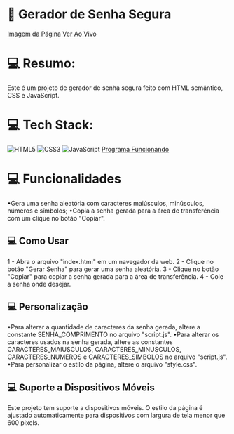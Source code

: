 # 💫 Gerador de Senha Segura
[Imagem da Página](imagem.png)
[Ver Ao Vivo](http://geradordesenha.gustavomarcialis.epizy.com/?i=1)

# 💻 Resumo:
Este é um projeto de gerador de senha segura feito com HTML semântico, CSS e JavaScript.

# 💻 Tech Stack:
![HTML5](https://img.shields.io/badge/html5-%23E34F26.svg?style=for-the-badge&logo=html5&logoColor=white) ![CSS3](https://img.shields.io/badge/css3-%231572B6.svg?style=for-the-badge&logo=css3&logoColor=white) ![JavaScript](https://img.shields.io/badge/javascript-%23323330.svg?style=for-the-badge&logo=javascript&logoColor=%23F7DF1E) 
[Programa Funcionando](imagem.png)

# 💻 Funcionalidades
•Gera uma senha aleatória com caracteres maiúsculos, minúsculos, números e símbolos;
•Copia a senha gerada para a área de transferência com um clique no botão "Copiar".

## 💻 Como Usar
1 - Abra o arquivo "index.html" em um navegador da web.
2 - Clique no botão "Gerar Senha" para gerar uma senha aleatória.
3 - Clique no botão "Copiar" para copiar a senha gerada para a área de transferência.
4 - Cole a senha onde desejar.

## 💻 Personalização
•Para alterar a quantidade de caracteres da senha gerada, altere a constante SENHA_COMPRIMENTO no arquivo "script.js". 
•Para alterar os caracteres usados na senha gerada, altere as constantes CARACTERES_MAIUSCULOS, CARACTERES_MINUSCULOS, CARACTERES_NUMEROS e CARACTERES_SIMBOLOS no arquivo "script.js".
•Para personalizar o estilo da página, altere o arquivo "style.css".

## 💻 Suporte a Dispositivos Móveis
Este projeto tem suporte a dispositivos móveis. O estilo da página é ajustado automaticamente para dispositivos com largura de tela menor que 600 pixels.
